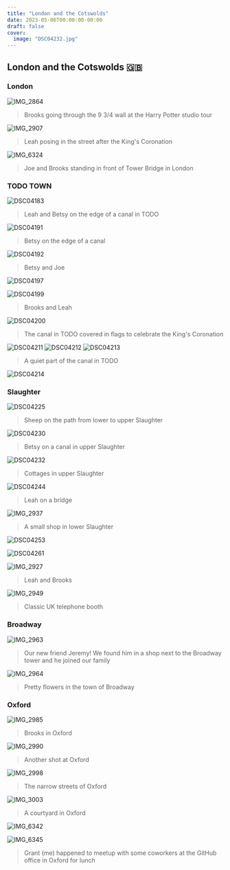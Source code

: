 ```yaml
---
title: "London and the Cotswolds"
date: 2023-05-06T00:00:00-00:00
draft: false
cover:
  image: "DSC04232.jpg"
---
```


## London and the Cotswolds 🇬🇧

### London

![IMG_2864](IMG_2864.jpg)

> Brooks going through the 9 3/4 wall at the Harry Potter studio tour

![IMG_2907](IMG_2907.jpg)

> Leah posing in the street after the King's Coronation

![IMG_6324](IMG_6324.jpg)

> Joe and Brooks standing in front of Tower Bridge in London

### TODO TOWN

![DSC04183](DSC04183.jpg)

> Leah and Betsy on the edge of a canal in TODO

![DSC04191](DSC04191.jpg)

> Betsy on the edge of a canal

![DSC04192](DSC04192.jpg)

> Betsy and Joe

![DSC04197](DSC04197.jpg)

![DSC04199](DSC04199.jpg)

> Brooks and Leah

![DSC04200](DSC04200.jpg)

> The canal in TODO covered in flags to celebrate the King's Coronation

![DSC04211](DSC04211.jpg)
![DSC04212](DSC04212.jpg)
![DSC04213](DSC04213.jpg)

> A quiet part of the canal in TODO

![DSC04214](DSC04214.jpg)

### Slaughter

![DSC04225](DSC04225.jpg)

> Sheep on the path from lower to upper Slaughter

![DSC04230](DSC04230.jpg)

> Betsy on a canal in upper Slaughter

![DSC04232](DSC04232.jpg)

> Cottages in upper Slaughter

![DSC04244](DSC04244.jpg)

> Leah on a bridge

![IMG_2937](IMG_2937.jpg)

> A small shop in lower Slaughter

![DSC04253](DSC04253.jpg)

![DSC04261](DSC04261.jpg)

![IMG_2927](IMG_2927.jpg)

> Leah and Brooks

![IMG_2949](IMG_2949.jpg)

> Classic UK telephone booth

### Broadway

![IMG_2963](IMG_2963.jpg)

> Our new friend Jeremy! We found him in a shop next to the Broadway tower and he joined our family

![IMG_2964](IMG_2964.jpg)

> Pretty flowers in the town of Broadway

### Oxford

![IMG_2985](IMG_2985.jpg)

> Brooks in Oxford

![IMG_2990](IMG_2990.jpg)

> Another shot at Oxford

![IMG_2998](IMG_2998.jpg)

> The narrow streets of Oxford

![IMG_3003](IMG_3003.jpg)

> A courtyard in Oxford

![IMG_6342](IMG_6342.jpg)

![IMG_6345](IMG_6345.jpg)

> Grant (me) happened to meetup with some coworkers at the GitHub office in Oxford for lunch
